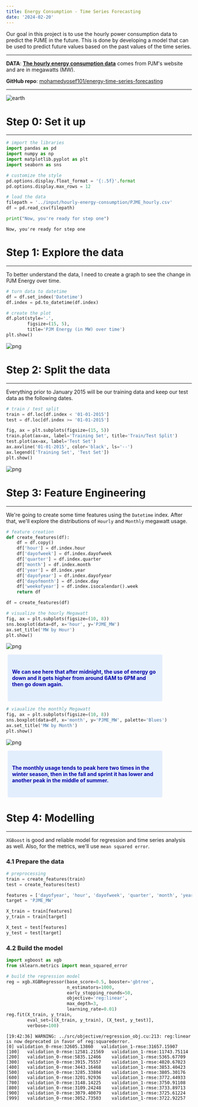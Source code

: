 ```yaml
---
title: Energy Consumption - Time Series Forecasting
date: '2024-02-20'
---
```


Our goal in this project is to use the hourly power consumption data to predict the PJME in the future. This is done by developing a model that can be used to predict future values based on the past values of the time series.

---

**DATA**: **[The hourly energy consumption data](https://www.kaggle.com/datasets/robikscube/hourly-energy-consumption)** comes from PJM's website and are in megawatts (MW). 

**GitHub repo**: [mohamedyosef101/energy-time-series-forecasting](https://github.com/mohamedyosef101/energy-time-series-forecasting)

---

![earth](https://github.com/mohamedyosef101/energy-time-series-forecasting/assets/118842452/e4fce3fe-174f-4e0c-b190-2f5602110ee7)

# Step 0: Set it up
---

```python
# import the libraries
import pandas as pd
import numpy as np
import matplotlib.pyplot as plt
import seaborn as sns

# customize the style
pd.options.display.float_format = '{:.5f}'.format
pd.options.display.max_rows = 12

# load the data
filepath = '../input/hourly-energy-consumption/PJME_hourly.csv'
df = pd.read_csv(filepath)

print("Now, you're ready for step one")
```

    Now, you're ready for step one

# Step 1: Explore the data
---
To better understand the data, I need to create a graph to see the change in PJM Energy over time.

```python
# turn data to datetime
df = df.set_index('Datetime')
df.index = pd.to_datetime(df.index)
```

```python
# create the plot
df.plot(style='.',
        figsize=(15, 5),
        title='PJM Energy (in MW) over time')
plt.show()
```

    
![png](output_5_0.png)
    

# Step 2: Split the data
---
Everything prior to January 2015 will be our training data and keep our test data as the following dates.

```python
# train / test split
train = df.loc[df.index < '01-01-2015']
test = df.loc[df.index >= '01-01-2015']
```

```python
fig, ax = plt.subplots(figsize=(15, 5))
train.plot(ax=ax, label='Training Set', title='Train/Test Split')
test.plot(ax=ax, label='Test Set')
ax.axvline('01-01-2015', color='black', ls='--')
ax.legend(['Training Set', 'Test Set'])
plt.show()
```

    
![png](output_8_0.png)
    

# Step 3: Feature Engineering
---
We're going to create some time features using the `Datetime` index. After that, we'll explore the distributions of `Hourly` and `Monthly` megawatt usage.

```python
# feature creation
def create_features(df):
    df = df.copy()
    df['hour'] = df.index.hour
    df['dayofweek'] = df.index.dayofweek
    df['quarter'] = df.index.quarter
    df['month'] = df.index.month
    df['year'] = df.index.year
    df['dayofyear'] = df.index.dayofyear
    df['dayofmonth'] = df.index.day
    df['weekofyear'] = df.index.isocalendar().week
    return df

df = create_features(df)
```

```python
# visualize the hourly Megawatt
fig, ax = plt.subplots(figsize=(10, 8))
sns.boxplot(data=df, x='hour', y='PJME_MW')
ax.set_title('MW by Hour')
plt.show()
```

    
![png](output_11_0.png)
    

<div style="background: #e3eefc; padding: 24px 12px; color: #0000AA; margin: 4px 80px 4px 4px; border-radius: 4px;">
<p style="font-weight: bold;">We can see here that after midnight, the use of energy go down and it gets higher from around 6AM to 6PM and then go down again.</p>
</div>

```python
# viaualize the monthly Megawatt
fig, ax = plt.subplots(figsize=(10, 8))
sns.boxplot(data=df, x='month', y='PJME_MW', palette='Blues')
ax.set_title('MW by Month')
plt.show()
```

    
![png](output_13_0.png)
    

<div style="background: #e3eefc; padding: 24px 12px; color: #0000AA; margin: 4px 80px 4px 4px; border-radius: 4px;">
<p style="font-weight: bold;">The monthly usage tends to peak here two times in the winter season, then in the fall and sprint it has lower and another peak in the middle of summer.</p>
</div>

# Step 4: Modelling
---
`XGBoost` is good and reliable model for regression and time series analysis as well. Also, for the metrics, we'll use `mean squared error`.

### 4.1 Prepare the data

```python
# preprocessing
train = create_features(train)
test = create_features(test)

features = ['dayofyear', 'hour', 'dayofweek', 'quarter', 'month', 'year']
target = 'PJME_MW'

X_train = train[features]
y_train = train[target]

X_test = test[features]
y_test = test[target]
```

### 4.2 Build the model

```python
import xgboost as xgb
from sklearn.metrics import mean_squared_error

# build the regression model
reg = xgb.XGBRegressor(base_score=0.5, booster='gbtree',    
                       n_estimators=1000,
                       early_stopping_rounds=50,
                       objective='reg:linear',
                       max_depth=3,
                       learning_rate=0.01)
reg.fit(X_train, y_train,
        eval_set=[(X_train, y_train), (X_test, y_test)],
        verbose=100)
```

    [19:42:36] WARNING: ../src/objective/regression_obj.cu:213: reg:linear is now deprecated in favor of reg:squarederror.
    [0]	validation_0-rmse:32605.13860	validation_1-rmse:31657.15907
    [100]	validation_0-rmse:12581.21569	validation_1-rmse:11743.75114
    [200]	validation_0-rmse:5835.12466	validation_1-rmse:5365.67709
    [300]	validation_0-rmse:3915.75557	validation_1-rmse:4020.67023
    [400]	validation_0-rmse:3443.16468	validation_1-rmse:3853.40423
    [500]	validation_0-rmse:3285.33804	validation_1-rmse:3805.30176
    [600]	validation_0-rmse:3201.92936	validation_1-rmse:3772.44933
    [700]	validation_0-rmse:3148.14225	validation_1-rmse:3750.91108
    [800]	validation_0-rmse:3109.24248	validation_1-rmse:3733.89713
    [900]	validation_0-rmse:3079.40079	validation_1-rmse:3725.61224
    [999]	validation_0-rmse:3052.73503	validation_1-rmse:3722.92257

<style>#sk-container-id-1 {color: black;background-color: white;}#sk-container-id-1 pre{padding: 0;}#sk-container-id-1 div.sk-toggleable {background-color: white;}#sk-container-id-1 label.sk-toggleable__label {cursor: pointer;display: block;width: 100%;margin-bottom: 0;padding: 0.3em;box-sizing: border-box;text-align: center;}#sk-container-id-1 label.sk-toggleable__label-arrow:before {content: "▸";float: left;margin-right: 0.25em;color: #696969;}#sk-container-id-1 label.sk-toggleable__label-arrow:hover:before {color: black;}#sk-container-id-1 div.sk-estimator:hover label.sk-toggleable__label-arrow:before {color: black;}#sk-container-id-1 div.sk-toggleable__content {max-height: 0;max-width: 0;overflow: hidden;text-align: left;background-color: #f0f8ff;}#sk-container-id-1 div.sk-toggleable__content pre {margin: 0.2em;color: black;border-radius: 0.25em;background-color: #f0f8ff;}#sk-container-id-1 input.sk-toggleable__control:checked~div.sk-toggleable__content {max-height: 200px;max-width: 100%;overflow: auto;}#sk-container-id-1 input.sk-toggleable__control:checked~label.sk-toggleable__label-arrow:before {content: "▾";}#sk-container-id-1 div.sk-estimator input.sk-toggleable__control:checked~label.sk-toggleable__label {background-color: #d4ebff;}#sk-container-id-1 div.sk-label input.sk-toggleable__control:checked~label.sk-toggleable__label {background-color: #d4ebff;}#sk-container-id-1 input.sk-hidden--visually {border: 0;clip: rect(1px 1px 1px 1px);clip: rect(1px, 1px, 1px, 1px);height: 1px;margin: -1px;overflow: hidden;padding: 0;position: absolute;width: 1px;}#sk-container-id-1 div.sk-estimator {font-family: monospace;background-color: #f0f8ff;border: 1px dotted black;border-radius: 0.25em;box-sizing: border-box;margin-bottom: 0.5em;}#sk-container-id-1 div.sk-estimator:hover {background-color: #d4ebff;}#sk-container-id-1 div.sk-parallel-item::after {content: "";width: 100%;border-bottom: 1px solid gray;flex-grow: 1;}#sk-container-id-1 div.sk-label:hover label.sk-toggleable__label {background-color: #d4ebff;}#sk-container-id-1 div.sk-serial::before {content: "";position: absolute;border-left: 1px solid gray;box-sizing: border-box;top: 0;bottom: 0;left: 50%;z-index: 0;}#sk-container-id-1 div.sk-serial {display: flex;flex-direction: column;align-items: center;background-color: white;padding-right: 0.2em;padding-left: 0.2em;position: relative;}#sk-container-id-1 div.sk-item {position: relative;z-index: 1;}#sk-container-id-1 div.sk-parallel {display: flex;align-items: stretch;justify-content: center;background-color: white;position: relative;}#sk-container-id-1 div.sk-item::before, #sk-container-id-1 div.sk-parallel-item::before {content: "";position: absolute;border-left: 1px solid gray;box-sizing: border-box;top: 0;bottom: 0;left: 50%;z-index: -1;}#sk-container-id-1 div.sk-parallel-item {display: flex;flex-direction: column;z-index: 1;position: relative;background-color: white;}#sk-container-id-1 div.sk-parallel-item:first-child::after {align-self: flex-end;width: 50%;}#sk-container-id-1 div.sk-parallel-item:last-child::after {align-self: flex-start;width: 50%;}#sk-container-id-1 div.sk-parallel-item:only-child::after {width: 0;}#sk-container-id-1 div.sk-dashed-wrapped {border: 1px dashed gray;margin: 0 0.4em 0.5em 0.4em;box-sizing: border-box;padding-bottom: 0.4em;background-color: white;}#sk-container-id-1 div.sk-label label {font-family: monospace;font-weight: bold;display: inline-block;line-height: 1.2em;}#sk-container-id-1 div.sk-label-container {text-align: center;}#sk-container-id-1 div.sk-container {/* jupyter's `normalize.less` sets `[hidden] { display: none; }` but bootstrap.min.css set `[hidden] { display: none !important; }` so we also need the `!important` here to be able to override the default hidden behavior on the sphinx rendered scikit-learn.org. See: https://github.com/scikit-learn/scikit-learn/issues/21755 */display: inline-block !important;position: relative;}#sk-container-id-1 div.sk-text-repr-fallback {display: none;}</style><div id="sk-container-id-1" class="sk-top-container"><div class="sk-text-repr-fallback"><pre>XGBRegressor(base_score=0.5, booster=&#x27;gbtree&#x27;, callbacks=None,
             colsample_bylevel=None, colsample_bynode=None,
             colsample_bytree=None, early_stopping_rounds=50,
             enable_categorical=False, eval_metric=None, feature_types=None,
             gamma=None, gpu_id=None, grow_policy=None, importance_type=None,
             interaction_constraints=None, learning_rate=0.01, max_bin=None,
             max_cat_threshold=None, max_cat_to_onehot=None,
             max_delta_step=None, max_depth=3, max_leaves=None,
             min_child_weight=None, missing=nan, monotone_constraints=None,
             n_estimators=1000, n_jobs=None, num_parallel_tree=None,
             objective=&#x27;reg:linear&#x27;, predictor=None, ...)</pre><b>In a Jupyter environment, please rerun this cell to show the HTML representation or trust the notebook. <br />On GitHub, the HTML representation is unable to render, please try loading this page with nbviewer.org.</b></div><div class="sk-container" hidden><div class="sk-item"><div class="sk-estimator sk-toggleable"><input class="sk-toggleable__control sk-hidden--visually" id="sk-estimator-id-1" type="checkbox" checked><label for="sk-estimator-id-1" class="sk-toggleable__label sk-toggleable__label-arrow">XGBRegressor</label><div class="sk-toggleable__content"><pre>XGBRegressor(base_score=0.5, booster=&#x27;gbtree&#x27;, callbacks=None,
             colsample_bylevel=None, colsample_bynode=None,
             colsample_bytree=None, early_stopping_rounds=50,
             enable_categorical=False, eval_metric=None, feature_types=None,
             gamma=None, gpu_id=None, grow_policy=None, importance_type=None,
             interaction_constraints=None, learning_rate=0.01, max_bin=None,
             max_cat_threshold=None, max_cat_to_onehot=None,
             max_delta_step=None, max_depth=3, max_leaves=None,
             min_child_weight=None, missing=nan, monotone_constraints=None,
             n_estimators=1000, n_jobs=None, num_parallel_tree=None,
             objective=&#x27;reg:linear&#x27;, predictor=None, ...)</pre></div></div></div></div></div>

### 4.3 Features importance
We need to see how much these features were used in each of the trees built by `XGBoost` model.

```python
fi = pd.DataFrame(data=reg.feature_importances_,
             index=reg.feature_names_in_,
             columns=['importance'])
fi.sort_values('importance').plot(kind='barh', title='Feature Importance')
plt.show()
```

    
![png](output_21_0.png)
    

# Step 5: Forecasting on test data
compare the prediction with the actual values.

```python
test['prediction'] = reg.predict(X_test)
df = df.merge(test[['prediction']], how='left', left_index=True, right_index=True)
ax = df[['PJME_MW']].plot(figsize=(15, 5))
df['prediction'].plot(ax=ax, style='.')
plt.legend(['Truth Data', 'Predictions'])
ax.set_title('Raw Dat and Prediction')
plt.show()
```

    
![png](output_23_0.png)
    

```python
# RMSE Score
score = np.sqrt(mean_squared_error(test['PJME_MW'], test['prediction']))
print(f'RMSE Score on Test set: {score:0.2f}')
```

    RMSE Score on Test set: 3721.75

```python
# R2 Score
from sklearn.metrics import r2_score

r2 = r2_score(test['PJME_MW'], test['prediction'])
print("R-squared (R2) Score:", r2)
```

    R-squared (R2) Score: 0.6670230260104328

<div style="background: #e3eefc; padding: 24px 12px; color: #0000AA; margin: 4px 80px 4px 4px; border-radius: 4px;">
<p style="font-weight: bold;">The result is not that good, but it's a great starting point for your future model.</p>
</div>

# Acknowledegments
* Great walk through [Time Series Forecasting with XGBoost](https://www.kaggle.com/code/robikscube/time-series-forecasting-with-machine-learning-yt) by Rob Mulla
* Useful video explaining [what is Time Series Analysis](https://youtu.be/GE3JOFwTWVM?si=YrK_rY1nNUwYljHF) by IBM Technology.

<div><br></div>

<div>
	<hr>
	<p> 🔔 Follow me for more <b>Data Science, User Experience (UX), and Machine Learning</b> content.</p>
	<hr>
</div>
<p>&copy; Created by <b>MohamedYosef101</b> | 
	<a href="https://linkedin.com/in/mohamedyosef101">LinkedIn</a> &centerdot;
	<a href="https://medium.com/in/@mohamedyosef101">Medium</a> &centerdot;
	<a href="https://github.com/mohamedyosef101">GitHub</a>
</p>
